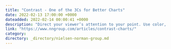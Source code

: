 ```yaml
---
title: "Contrast - One of the 3Cs for Better Charts"
date: 2022-02-13 17:00:00 +0000
dateadded: 2022-02-14 00:00:41 +0000
description: "Direct your viewer’s attention to your point. Use color, callouts, and titles to communicate your key takeaway."
link: "https://www.nngroup.com/articles/contrast-charts/"
category:
directory: _directory/nielsen-norman-group.md
---
```

